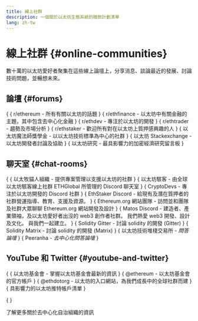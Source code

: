 ```yaml
---
title: 線上社群
description: 一個關於以太坊生態系統的贈款計劃清單
lang: zh-tw
---
```


# 線上社群 \{#online-communities}

數十萬的以太坊愛好者聚集在這些線上論壇上，分享消息、談論最近的發展、討論技術問題，並暢想未來。

## 論壇 \{#forums}

{
{
<SocialListItem socialIcon="reddit"><Link to="https://www.reddit.com/r/ethereum">r/ethereum</Link> - 所有有關以太坊的話題</SocialListItem>
}
{
<SocialListItem socialIcon="reddit"><Link to="https://www.reddit.com/r/ethfinance/">r/ethfinance</Link> - 以太坊中有關金融的主題，其中包含去中心化金融</SocialListItem>
}
{
<SocialListItem socialIcon="reddit"><Link to="https://www.reddit.com/r/ethdev/">r/ethdev</Link> - 專注於以太坊的開發</SocialListItem>
}
{
<SocialListItem socialIcon="reddit"><Link to="https://www.reddit.com/r/ethtrader/">r/ethtrader</Link> - 趨勢及市場分析</SocialListItem>
}
{
<SocialListItem socialIcon="reddit"><Link to="https://www.reddit.com/r/ethstaker/">r/ethstaker</Link> - 歡迎所有對在以太坊上質押感興趣的人</SocialListItem>
}
{
<SocialListItem socialIcon="webpage"><Link to="https://ethereum-magicians.org">以太坊魔法師獎學金</Link> - 以以太坊技術標準為中心的社群</SocialListItem>
}
{
<SocialListItem socialIcon="stackExchange"><Link to="https://ethereum.stackexchange.com">以太坊 Stackexchange</Link> - 以太坊開發者討論及協助</SocialListItem>
}
{
<SocialListItem socialIcon="webpage"><Link to="https://ethresear.ch">以太坊研究</Link> - 最具影響力的加密經濟研究留言板</SocialListItem>
}

## 聊天室 \{#chat-rooms}

{
{
<SocialListItem socialIcon="discord"><Link to="https://discord.com/invite/Nz6rtfJ8Cu">以太牧貓人組織</Link> - 提供專案管理以支援以太坊的社群</SocialListItem>
}
{
<SocialListItem socialIcon="discord"><Link to="https://ethglobal.co/discord">以太坊駭客</Link> - 由全球以太坊駭客線上社群 ETHGlobal 所管理的 Discord 聊天室</SocialListItem>
}
{
<SocialListItem socialIcon="discord"><Link to="https://discord.gg/5W5tVb3">CryptoDevs</Link> - 專注於以太坊開發的 Discord 社群</SocialListItem>
}
{
<SocialListItem socialIcon="discord"><Link to="https://discord.gg/ethstaker">EthStaker Discord</Link> - 給現有及潛在質押者的社群營運指導、教育、支援及資源。</SocialListItem>
}
{
<SocialListItem socialIcon="discord"><Link to="https://discord.gg/ethereum-org">Ethereum.org 網站團隊</Link> - 訪問並和團隊及社群大眾聊聊 Ethereum.org 網站開發及設計</SocialListItem>
}
{
<SocialListItem socialIcon="discord"><Link to="https://discord.matos.club/">Matos Discord</Link> - 建造者、產業領袖，及以太坊愛好者出沒的 web3 創作者社群。 我們熱愛 web3 開發、設計及文化。 與我們一起建立。</SocialListItem>
}
{
<SocialListItem socialIcon="webpage"><Link to="https://gitter.im/ethereum/solidity/">Solidity Gitter</Link> - 討論 solidity 的開發 (Gitter)</SocialListItem>
}
{
<SocialListItem socialIcon="webpage"><Link to="https://matrix.to/#/#ethereum_solidity:gitter.im">Solidity Matrix</Link> - 討論 solidity 的開發 (Matrix)</SocialListItem>
}
{
<SocialListItem socialIcon="webpage"><Link to="https://ethereum.stackexchange.com/">以太坊技術堆棧交易所</Link> _- 問答論壇_</SocialListItem>
}
{
<SocialListItem socialIcon="webpage"><Link to="https://peeranha.io/">Peeranha</Link> _- 去中心化問答論壇_</SocialListItem>
}

## YouTube 和 Twitter \{#youtube-and-twitter}

{
{
<SocialListItem socialIcon="youtube"><Link to="https://www.youtube.com/c/EthereumFoundation">以太坊基金會</Link> - 掌握以太坊基金會最新的資訊</SocialListItem>
}
{
<SocialListItem socialIcon="twitter"><Link to="https://twitter.com/ethereum">@ethereum</Link> - 以太坊基金會的官方帳戶</SocialListItem>
}
{
<SocialListItem socialIcon="twitter"><Link to="https://twitter.com/ethdotorg">@ethdotorg</Link> - 以太坊的入口網站，為我們成長中的全球社群而建</SocialListItem>
}
{
<SocialListItem socialIcon="webpage"><Link to="https://hive.one/c/ethereum?page=1">具影響力的以太坊推特帳戶清單</Link></SocialListItem>
}

{
<Divider />
}

<Callout emoji=":classical_building:" titleKey="page-community-daos-callout-title" descriptionKey="page-community-daos-callout-description">
  <div>
    <ButtonLink to="/community/get-involved/#decentralized-autonomous-organizations-daos">
      了解更多關於去中心化自治組織的資訊
    </ButtonLink>
  </div>
</Callout>
